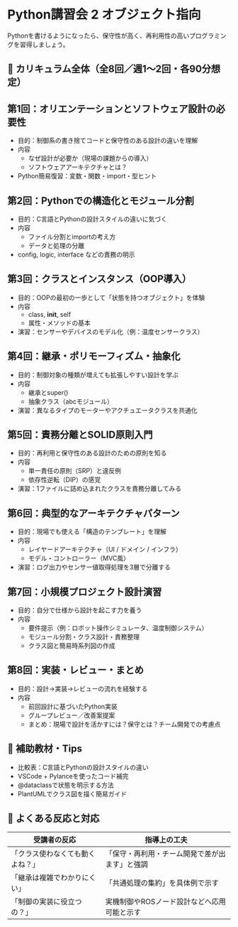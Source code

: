 # Python講習会 2 オブジェクト指向

Pythonを書けるようになったら、保守性が高く、再利用性の高いプログラミングを習得しましょう。

## 📘 カリキュラム全体（全8回／週1〜2回・各90分想定）

## 第1回：オリエンテーションとソフトウェア設計の必要性

- 目的：制御系の書き捨てコードと保守性のある設計の違いを理解
- 内容
  - なぜ設計が必要か（現場の課題からの導入）
  - ソフトウェアアーキテクチャとは？
- Python簡易復習：変数・関数・import・型ヒント

## 第2回：Pythonでの構造化とモジュール分割

- 目的：C言語とPythonの設計スタイルの違いに気づく
- 内容
  - ファイル分割とimportの考え方
  - データと処理の分離
- config, logic, interface などの責務の明示

## 第3回：クラスとインスタンス（OOP導入）

- 目的：OOPの最初の一歩として「状態を持つオブジェクト」を体験
- 内容
  - class, __init__, self
  - 属性・メソッドの基本
- 演習：センサーやデバイスのモデル化（例：温度センサークラス）

## 第4回：継承・ポリモーフィズム・抽象化

- 目的：制御対象の種類が増えても拡張しやすい設計を学ぶ
- 内容
  - 継承とsuper()
  - 抽象クラス（abcモジュール）
- 演習：異なるタイプのモーターやアクチュエータクラスを共通化

## 第5回：責務分離とSOLID原則入門

- 目的：再利用と保守性のある設計のための原則を知る
- 内容
  - 単一責任の原則（SRP）と違反例
  - 依存性逆転（DIP）の感覚
- 演習：1ファイルに詰め込まれたクラスを責務分離してみる

## 第6回：典型的なアーキテクチャパターン

- 目的：現場でも使える「構造のテンプレート」を理解
- 内容
  - レイヤードアーキテクチャ（UI / ドメイン / インフラ）
  - モデル・コントローラー（MVC風）
- 演習：ログ出力やセンサー値取得処理を3層で分離する

## 第7回：小規模プロジェクト設計演習

- 目的：自分で仕様から設計を起こす力を養う
- 内容
  - 要件提示（例：ロボット操作シミュレータ、温度制御システム）
  - モジュール分割・クラス設計・責務整理
  - クラス図と簡易時系列図の作成

## 第8回：実装・レビュー・まとめ

- 目的：設計→実装→レビューの流れを経験する
- 内容
  - 前回設計に基づいたPython実装
  - グループレビュー／改善案提案
  - まとめ：現場で設計を活かすには？保守とは？チーム開発での考慮点

## 🧰 補助教材・Tips

- 比較表：C言語とPythonの設計スタイルの違い
- VSCode + Pylanceを使ったコード補完
- @dataclassで状態を明示する方法
- PlantUMLでクラス図を描く簡易ガイド

## 💬 よくある反応と対応

| 受講者の反応 | 	指導上の工夫 |
| --- | --- |
| 「クラス使わなくても動くよね？」 |	「保守・再利用・チーム開発で差が出ます」と強調 |
| 「継承は複雑でわかりにくい」 |	「共通処理の集約」を具体例で示す |
| 「制御の実装に役立つの？」 |	実機制御やROSノード設計などへ応用可能と示す |

